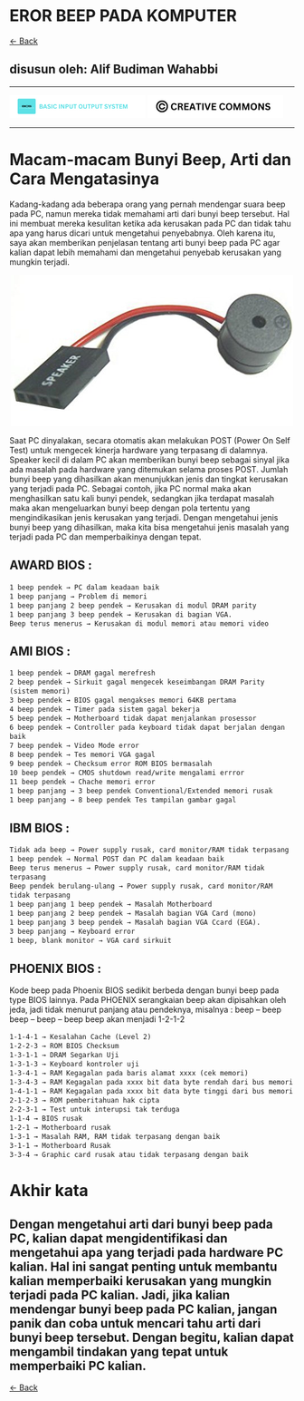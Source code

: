 # EROR BEEP PADA KOMPUTER

[<- Back](https://github.com/alipbudiman/booting-dan-install-windows-serta-error-beep-pada-komputer)

## disusun oleh: Alif Budiman Wahabbi
---
[![bios](assets/bios_log.png "rufus")](https://en.wikipedia.org/wiki/BIOS)
[![LICENSE](assets/cc_log.png "LICENSE")](assets/LICENSE)

---

# Macam-macam Bunyi Beep, Arti dan Cara Mengatasinya

Kadang-kadang ada beberapa orang yang pernah mendengar suara beep pada PC, namun mereka tidak memahami arti dari bunyi beep tersebut. Hal ini membuat mereka kesulitan ketika ada kerusakan pada PC dan tidak tahu apa yang harus dicari untuk mengetahui penyebabnya. Oleh karena itu, saya akan memberikan penjelasan tentang arti bunyi beep pada PC agar kalian dapat lebih memahami dan mengetahui penyebab kerusakan yang mungkin terjadi.

<div style="text-align:center">
  <img src="assets/31dXtOoEJnL.jpg" alt="Speaker">
</div>

Saat PC dinyalakan, secara otomatis akan melakukan POST (Power On Self Test) untuk mengecek kinerja hardware yang terpasang di dalamnya. Speaker kecil di dalam PC akan memberikan bunyi beep sebagai sinyal jika ada masalah pada hardware yang ditemukan selama proses POST. Jumlah bunyi beep yang dihasilkan akan menunjukkan jenis dan tingkat kerusakan yang terjadi pada PC. Sebagai contoh, jika PC normal maka akan menghasilkan satu kali bunyi pendek, sedangkan jika terdapat masalah maka akan mengeluarkan bunyi beep dengan pola tertentu yang mengindikasikan jenis kerusakan yang terjadi. Dengan mengetahui jenis bunyi beep yang dihasilkan, maka kita bisa mengetahui jenis masalah yang terjadi pada PC dan memperbaikinya dengan tepat.

## AWARD BIOS :

    1 beep pendek → PC dalam keadaan baik
    1 beep panjang → Problem di memori
    1 beep panjang 2 beep pendek → Kerusakan di modul DRAM parity
    1 beep panjang 3 beep pendek → Kerusakan di bagian VGA.
    Beep terus menerus → Kerusakan di modul memori atau memori video

## AMI BIOS :

    1 beep pendek → DRAM gagal merefresh
    2 beep pendek → Sirkuit gagal mengecek keseimbangan DRAM Parity (sistem memori)
    3 beep pendek → BIOS gagal mengakses memori 64KB pertama
    4 beep pendek → Timer pada sistem gagal bekerja
    5 beep pendek → Motherboard tidak dapat menjalankan prosessor
    6 beep pendek → Controller pada keyboard tidak dapat berjalan dengan baik
    7 beep pendek → Video Mode error
    8 beep pendek → Tes memori VGA gagal
    9 beep pendek → Checksum error ROM BIOS bermasalah
    10 beep pendek → CMOS shutdown read/write mengalami errror
    11 beep pendek → Chache memori error
    1 beep panjang → 3 beep pendek Conventional/Extended memori rusak
    1 beep panjang → 8 beep pendek Tes tampilan gambar gagal

## IBM BIOS :

    Tidak ada beep → Power supply rusak, card monitor/RAM tidak terpasang
    1 beep pendek → Normal POST dan PC dalam keadaan baik
    Beep terus menerus → Power supply rusak, card monitor/RAM tidak terpasang
    Beep pendek berulang-ulang → Power supply rusak, card monitor/RAM tidak terpasang
    1 beep panjang 1 beep pendek → Masalah Motherboard
    1 beep panjang 2 beep pendek → Masalah bagian VGA Card (mono)
    1 beep panjang 3 beep pendek → Masalah bagian VGA Ccard (EGA).
    3 beep panjang → Keyboard error
    1 beep, blank monitor → VGA card sirkuit

## PHOENIX BIOS :

Kode beep pada Phoenix BIOS sedikit berbeda dengan bunyi beep pada type BIOS lainnya. Pada PHOENIX serangkaian beep akan dipisahkan oleh jeda, jadi tidak menurut panjang atau pendeknya, misalnya : beep – beep beep – beep – beep beep akan menjadi 1-2-1-2

    1-1-4-1 → Kesalahan Cache (Level 2)
    1-2-2-3 → ROM BIOS Checksum
    1-3-1-1 → DRAM Segarkan Uji
    1-3-1-3 → Keyboard kontroler uji
    1-3-4-1 → RAM Kegagalan pada baris alamat xxxx (cek memori)
    1-3-4-3 → RAM Kegagalan pada xxxx bit data byte rendah dari bus memori
    1-4-1-1 → RAM Kegagalan pada xxxx bit data byte tinggi dari bus memori
    2-1-2-3 → ROM pemberitahuan hak cipta
    2-2-3-1 → Test untuk interupsi tak terduga
    1-1-4 → BIOS rusak
    1-2-1 → Motherboard rusak
    1-3-1 → Masalah RAM, RAM tidak terpasang dengan baik
    3-1-1 → Motherboard Rusak
    3-3-4 → Graphic card rusak atau tidak terpasang dengan baik

# Akhir kata
Dengan mengetahui arti dari bunyi beep pada PC, kalian dapat mengidentifikasi dan mengetahui apa yang terjadi pada hardware PC kalian. Hal ini sangat penting untuk membantu kalian memperbaiki kerusakan yang mungkin terjadi pada PC kalian. Jadi, jika kalian mendengar bunyi beep pada PC kalian, jangan panik dan coba untuk mencari tahu arti dari bunyi beep tersebut. Dengan begitu, kalian dapat mengambil tindakan yang tepat untuk memperbaiki PC kalian.
---

[<- Back](https://github.com/alipbudiman/booting-dan-install-windows-serta-error-beep-pada-komputer)
